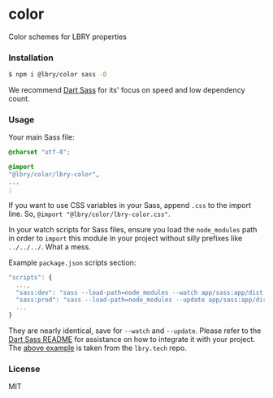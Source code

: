 # color
Color schemes for LBRY properties



### Installation

```bash
$ npm i @lbry/color sass -D
```

We recommend [Dart Sass](https://www.npmjs.com/package/sass) for its' focus on speed and low dependency count.



### Usage

Your main Sass file:

```scss
@charset "utf-8";

@import
"@lbry/color/lbry-color",
...
;
```

If you want to use CSS variables in your Sass, append `.css` to the import line. So, `@import "@lbry/color/lbry-color.css"`.

In your watch scripts for Sass files, ensure you load the `node_modules` path in order to `import` this module in your project without silly prefixes like `../../../`. What a mess.

Example `package.json` scripts section:

```js
"scripts": {
  ...,
  "sass:dev": "sass --load-path=node_modules --watch app/sass:app/dist --style compressed",
  "sass:prod": "sass --load-path=node_modules --update app/sass:app/dist --style compressed",
  ...
}
```

They are nearly identical, save for `--watch` and `--update`. Please refer to the [Dart Sass README](https://github.com/sass/dart-sass/blob/master/README.md) for assistance on how to integrate it with your project. The [above example](https://github.com/lbryio/lbry.tech/blob/master/package.json) is taken from the `lbry.tech` repo.



### License

MIT
